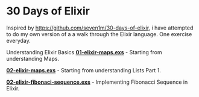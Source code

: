 # 30 Days of Elixir 

Inspired by https://github.com/seven1m/30-days-of-elixir, i have attempted to do my own version of a a walk through the Elixir language. One exercise everyday. 

Understanding Elixir Basics 
**[01-elixir-maps.exs](01-elixir-maps.exs)** - Starting from understanding Maps. 

**[02-elixir-maps.exs](01-elixir-lists.exs)** - Starting from understanding Lists Part 1. 

**[02-elixir-fibonaci-sequence.exs](01-elixir-lists.exs)** - Implementing Fibonacci Sequence in Elixir. 